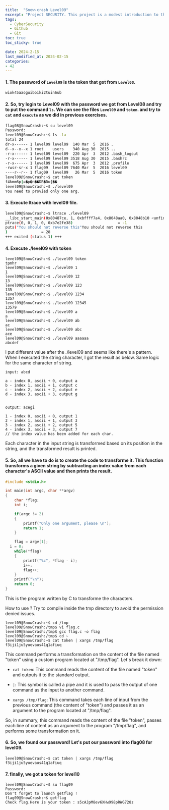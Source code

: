 ```yaml
---
title:  "Snow-crash Level09"
excerpt: "Project SECURITY. This project is a modest introduction to the wide world of cyber security. A world where you’ll have no margin for errors."
tags:
  - CyberSecurity
  - Github
  - Git
toc: true
toc_sticky: true

date: 2024-2-15
last_modified_at: 2024-02-15
categories: 
- 42
---
```


#### 1. The password of `Level09` is the token that got from `Level08`.

```bash
wiok45aaoguiboiki2tuin6ub
```

#### 2. So, try login to Level09 with the password we got from Level08 and try to put the command `ls`. We can see the files `Level09` and `token`. and try to `cat` and `execute` as we did in previous exercises.

```bash
flag08@SnowCrash:~$ su level09
Password:
level09@SnowCrash:~$ ls -la
total 24
dr-x------ 1 level09 level09  140 Mar  5  2016 .
d--x--x--x 1 root    users    340 Aug 30  2015 ..
-r-x------ 1 level09 level09  220 Apr  3  2012 .bash_logout
-r-x------ 1 level09 level09 3518 Aug 30  2015 .bashrc
-r-x------ 1 level09 level09  675 Apr  3  2012 .profile
-rwsr-sr-x 1 flag09  level09 7640 Mar  5  2016 level09
----r--r-- 1 flag09  level09   26 Mar  5  2016 token
level09@SnowCrash:~$ cat token
f4kmm6p|=�p�n��DB�Du{��
level09@SnowCrash:~$ ./level09
You need to provied only one arg.
```

#### 3. Execute ltrace with level09 file.

```bash
level09@SnowCrash:~$ ltrace ./level09
__libc_start_main(0x80487ce, 1, 0xbffff7a4, 0x8048aa0, 0x8048b10 <unfinished ...>
ptrace(0, 0, 1, 0, 0xb7e2fe38)                    = -1
puts("You should not reverse this"You should not reverse this
)               = 28
+++ exited (status 1) +++
```
#### 4. Execute ./level09 with token

```
level09@SnowCrash:~$ ./level09 token
tpmhr
level09@SnowCrash:~$ ./level09 1
1
level09@SnowCrash:~$ ./level09 12
13
level09@SnowCrash:~$ ./level09 123
135
level09@SnowCrash:~$ ./level09 1234
1357
level09@SnowCrash:~$ ./level09 12345
13579
level09@SnowCrash:~$ ./level09 a
a
level09@SnowCrash:~$ ./level09 ab
ac
level09@SnowCrash:~$ ./level09 abc
ace
level09@SnowCrash:~$ ./level09 aaaaaa
abcdef
```

I put different value after the ./level09 and seems like there's a pattern. When I executed the string character, I got the result as below. Same logic for the same character of string.

```
input: abcd

a - index 0, ascii + 0, output a
b - index 1, ascii + 1, output c
c - index 2, ascii + 2, output e
d - index 3, ascii + 3, output g


output: acegi
```
```
1 - index 0, ascii + 0, output 1
2 - index 1, ascii + 1, output 3
3 - index 2, ascii + 2, output 5
4 - index 3, ascii + 3, output 7
// the index value has been added for each char.
```

Each character in the input string is transformed based on its position in the string, and the transformed result is printed.

#### 5. So, all we have to do is to create the code to transforme it. This function transforms a given string by subtracting an index value from each character's ASCII value and then prints the result. 


```c
#include <stdio.h>

int main(int argc, char **argv)
{
	char *flag;
	int i;

	if(argc != 2)
	{
		printf("Only one argument, please \n");
		return 1;
	}

	flag = argv[1];
  i = 0;
	while(*flag)
	{
		printf("%c", *flag - i);
		i++;
		flag++;
	}
	printf("\n");
	return 0;
}
```

This is the program written by C to transforme the characters.


How to use ? Try to compile inside the tmp directory to avoid the permission denied issues.

```
level09@SnowCrash:~$ cd /tmp
level09@SnowCrash:/tmp$ vi flag.c
level09@SnowCrash:/tmp$ gcc flag.c -o flag
level09@SnowCrash:/tmp$ cd ~
level09@SnowCrash:~$ cat token | xargs /tmp/flag
f3iji1ju5yuevaus41q1afiuq
```
This command performs a transformation on the content of the file named "token" using a custom program located at "/tmp/flag". Let's break it down:

* `cat token`: This command reads the content of the file named "token" and outputs it to the standard output.

* `|`: This symbol is called a pipe and it is used to pass the output of one command as the input to another command.

* `xargs /tmp/flag`: This command takes each line of input from the previous command (the content of "token") and passes it as an argument to the program located at "/tmp/flag".



So, in summary, this command reads the content of the file "token", passes each line of content as an argument to the program "/tmp/flag", and performs some transformation on it. 

#### 6. So, we found our password! Let's put our password into flag08 for level09.

```
level09@SnowCrash:~$ cat token | xargs /tmp/flag
f3iji1ju5yuevaus41q1afiuq
```
#### 7. finally, we got a token for level10
```
level09@SnowCrash:~$ su flag09
Password:
Don't forget to launch getflag !
flag09@SnowCrash:~$ getflag
Check flag.Here is your token : s5cAJpM8ev6XHw998pRWG728z
```
